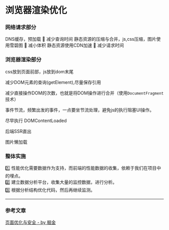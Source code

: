# 浏览器渲染优化  

### 网络请求部分
DNS缓存，预加载   💎 减少查询时间
静态资源的压缩与合并，js,css压缩，图片使用雪碧图   💎 减小体积
静态资源使用CDN加速    💎 减少请求时间


### 浏览器渲染部分 
css放到页面前部，js放到dom末尾  

减少DOM元素的查询(getElement),尽量保存引用  

减少直接操作DOM的次数，也就是将DOM操作进行合并（使用`DocumentFragment`技术）

事件节流，频繁出发的事件，一点要坐节流处理，避免js的执行阻塞UI操作。

尽早执行 DOMContentLoaded

后端SSR直出  


图片懒加载


### 整体实施
1️⃣ 性能优化需要数据作为支持，而前端的性能数据的收集，依赖于我们在项目中的埋点。  
2️⃣ 建立数据分析平台，收集大量的监控数据，进行分析。  
3️⃣ 根据分析结构优化代码，然后再继续监测。  

___
### 参考文章
[页面优化与安全 - by 掘金](https://juejin.im/book/5a8f9ddcf265da4e9f6fb959/section/5a8f9f7bf265da4e82635e46)  
